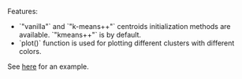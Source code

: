 Features:
<ul>
  <li>`"vanilla"` and `"k-means++"` centroids initialization methods are available. `"kmeans++"` is by default.</li>
  <li>`plot()` function is used for plotting different clusters with different colors.</li>
</ul>

See [here] for an example.

[here]: https://colab.research.google.com/drive/1_Q7ZwRh96JbnZ0o81h-IDkV30KwWTDlH
